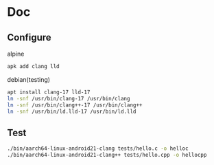 # Doc

## Configure

alpine

```sh
apk add clang lld
```

debian(testing)

```sh
apt install clang-17 lld-17
ln -snf /usr/bin/clang-17 /usr/bin/clang
ln -snf /usr/bin/clang++-17 /usr/bin/clang++
ln -snf /usr/bin/ld.lld-17 /usr/bin/ld.lld
```

## Test

```sh
./bin/aarch64-linux-android21-clang tests/hello.c -o helloc
./bin/aarch64-linux-android21-clang++ tests/hello.cpp -o hellocpp
```
